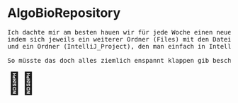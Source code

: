 # AlgoBioRepository

<pre>Ich dachte mir am besten hauen wir für jede Woche einen neuen Ordner
indem sich jeweils ein weiterer Ordner (Files) mit den Datein zu den Aufgaben 
und ein Ordner (IntelliJ_Project), den man einfach in IntelliJ als Project öffnen kann, befinden.

So müsste das doch alles ziemlich enspannt klappen gib bescheid wenn du was ändern willst.</pre><font size="20">🤷‍♂️</font>

